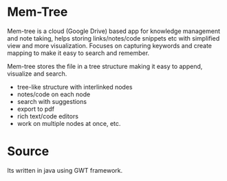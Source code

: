 Mem-Tree
========

Mem-tree is a cloud (Google Drive) based app for knowledge management and note taking, helps storing links/notes/code snippets etc with simplified view and more visualization. 
Focuses on capturing keywords and create mapping to make it easy to search and remember.

Mem-tree stores the file in a tree structure making it easy to append, visualize and search.

- tree-like structure with interlinked nodes
- notes/code on each node
- search with suggestions
- export to pdf
- rich text/code editors
- work on multiple nodes at once, etc.

Source
=======
Its written in java using GWT framework.
